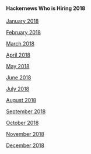 #### Hackernews Who is Hiring 2018

[January 2018](https://news.ycombinator.com/item?id=16052538)

[February 2018](https://news.ycombinator.com/item?id=16282819)

[March 2018](https://news.ycombinator.com/item?id=16492994)

[April 2018](https://news.ycombinator.com/item?id=16735011)

[May 2018](https://news.ycombinator.com/item?id=16967543)

[June 2018](https://news.ycombinator.com/item?id=17205865)

[July 2018](https://news.ycombinator.com/item?id=17442187)

[August 2018](https://news.ycombinator.com/item?id=17663077)

[September 2018]()

[October 2018]()

[November 2018]()

[December 2018]()
